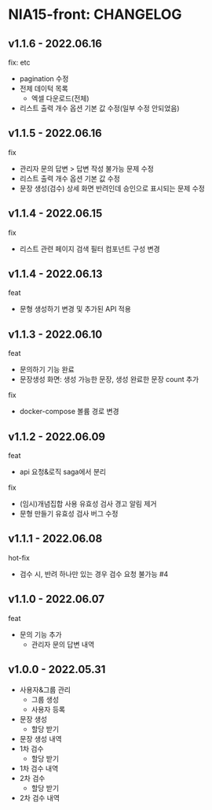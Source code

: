 # NIA15-front: CHANGELOG

## v1.1.6 - 2022.06.16

fix: etc

- pagination 수정
- 전제 데이턱 목록
    - 엑셀 다운로드(전체)
- 리스트 출력 개수 옵션 기본 값 수정(일부 수정 안되었음)

## v1.1.5 - 2022.06.16

fix

- 관리자 문의 답변 > 답변 작성 불가능 문제 수정
- 리스트 출력 개수 옵션 기본 값 수정
- 문장 생성(검수) 상세 화면 반려인데 승인으로 표시되는 문제 수정

## v1.1.4 - 2022.06.15

fix

- 리스트 관련 페이지 검색 필터 컴포넌트 구성 변경

## v1.1.4 - 2022.06.13

feat

- 문형 생성하기 변경 및 추가된 API 적용

## v1.1.3 - 2022.06.10

feat

- 문의하기 기능 완료
- 문장생성 화면: 생성 가능한 문장, 생성 완료한 문장 count 추가

fix

- docker-compose 볼륨 경로 변경

## v1.1.2 - 2022.06.09

feat

- api 요청&로직 saga에서 분리

fix

- (임시)개념집합 사용 유효성 검사 경고 알림 제거
- 문형 만들기 유효성 검사 버그 수정

## v1.1.1 - 2022.06.08

hot-fix

- 검수 시, 반려 하나만 있는 경우 검수 요청 불가능 #4

## v1.1.0 - 2022.06.07

feat

- 문의 기능 추가
    - 관리자 문의 답변 내역

## v1.0.0 - 2022.05.31

- 사용자&그룹 관리
    - 그룹 생성
    - 사용자 등록
- 문장 생성
    - 할당 받기
- 문장 생성 내역
- 1차 검수
    - 할당 받기
- 1차 검수 내역
- 2차 검수
    - 할당 받기
- 2차 검수 내역
